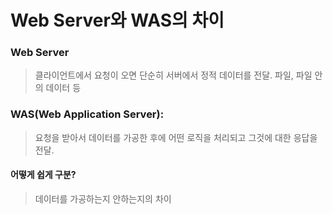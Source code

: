 Web Server와 WAS의 차이
=====================

### Web Server
> 클라이언트에서 요청이 오면 단순히 서버에서 정적 데이터를 전달. 파일, 파일 안의 데이터 등

### WAS(Web Application Server): 
> 요청을 받아서 데이터를 가공한 후에 어떤 로직을 처리되고 그것에 대한 응답을 전달.

#### 어떻게 쉽게 구분?
> 데이터를 가공하는지 안하는지의 차이
